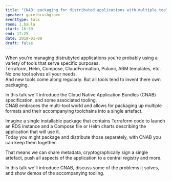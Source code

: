 ```yaml
---
title: "CNAB: packaging for distributed applications with multiple toolchains"
speaker: garethrushgrove
eventtype: talk
room: 1.baula
start: 16:30
end: 17:25
date: 2019-01-09
draft: false
---
```



When you're managing distrubyted applications you're probably using a variety of tools that serve specific purposes.  
Terraform, Helm, Compose, CloudFormation, Pulumi, ARM templates, etc. No one tool solves all your needs.  
And new tools come along regularly. But all tools tend to invent there own packaging.  

In this talk we'll introduce the Cloud Native Application Bundles (CNAB) specification, and some associated tooling.  
CNAB embraces the multi-tool world and allows for packaging up multiple formats and their accompanying toolchains into a single artefact.  

Imagine a single installable package that contains Terraform code to launch an RDS instance and a Compose file or
Helm charts describing the application that will use it.  
Today you might package and distribute those separately, with CNAB you can keep them together.  

That means we can share metadata, cryptographically sign a single artefact, push all aspects of the application to a central registry and more.  

In this talk we'll introduce CNAB, discuss some of the problems it solves, and show demos of the accompanying tooling.  

